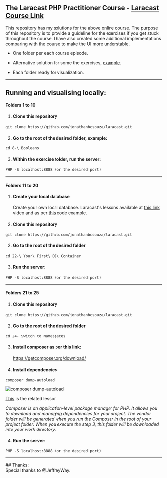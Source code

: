 ## The Laracast PHP Practitioner Course - [Laracast Course Link](https://laracasts.com/series/php-for-beginners)

This repository has my solutions for the above online course.
The purpose of this repository is to provide a guideline for the exercises if you get stuck throughout the course.
I have also created some additional implementations comparing with the course to make the UI more understable.

- One folder per each course episode.

- Alternative solution for some the exercises, [example](/4-%20PHP%20and%20HTML/index.php).

- Each folder ready for visualization.

<hr>

## Running and visualising locally:

#### Folders 1 to 10

1. #### Clone this repository

```
git clone https://github.com/jonathanbcsouza/laracast.git
```

2. #### Go to the root of the desired folder, example:

```
cd 8-\ Booleans
```

3. #### Within the exercise folder, run the server:

```
PHP -S localhost:8888 (or the desired port)
```

<hr>

#### Folders 11 to 20

1. #### Create your local database

   Create your own local database.
   Laracast's lessons available at [this link](https://laracasts.com/series/php-for-beginners/episodes/11) video and as per [this](/11-%20MySql/index.sql) code example.

1. #### Clone this repository

```
git clone https://github.com/jonathanbcsouza/laracast.git
```

2. #### Go to the root of the desired folder

```
cd 22-\ Your\ First\ DI\ Container
```

3. #### Run the server:

```
PHP -S localhost:8888 (or the desired port)
```

<hr>

#### Folders 21 to 25

1. #### Clone this repository

```
git clone https://github.com/jonathanbcsouza/laracast.git
```

2. #### Go to the root of the desired folder

```
cd 24- Switch to Namespaces
```

3. #### Install composer as per this link:

   https://getcomposer.org/download/

4. #### Install dependencies

```
composer dump-autoload
```

![composer dump-autoload](https://media.giphy.com/media/Ib6i1vCy6I7IggiQbD/giphy.gif)

[This](https://laracasts.com/series/php-for-beginners/episodes/21) is the related lesson.

_Composer is an application-level package manager for PHP.
It allows you to download and managing dependencies for your project.
The vendor folder will be generated when you run the Composer in the root of your project folder. When you execute the step 3, this folder will be downloaded into your work directory._

4. #### Run the server:

```
PHP -S localhost:8888 (or the desired port)
```

<hr>
## Thanks:

<br>
Special thanks to @JeffreyWay.
